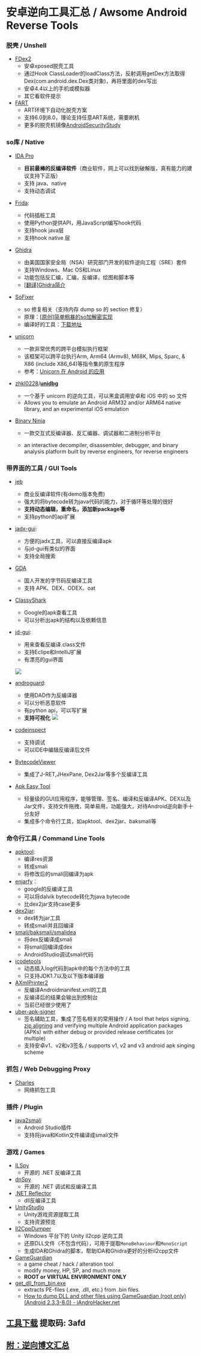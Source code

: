 # 安卓逆向工具汇总 / Awsome Android Reverse Tools

### 脱壳 / Unshell

* [FDex2](https://bbs.pediy.com/thread-224105.htm)
  * 安卓xposed脱壳工具
  * 通过Hook ClassLoader的loadClass方法，反射调用getDex方法取得Dex(com.android.dex.Dex类对象)，再将里面的dex写出
  * 安卓4.4以上的手机或模拟器
  * 其它看软件提示
* [FART](https://github.com/hanbinglengyue/FART)
  * ART环境下自动化脱壳方案
  * 支持6.0到8.0，理论支持任意ART系统，需要刷机
  * 更多的脱壳机镜像[AndroidSecurityStudy](https://github.com/r0ysue/AndroidSecurityStudy)


### so库 / Native

* [IDA Pro](https://www.hex-rays.com/products/ida/)
  * __目前最棒的反编译软件__（商业软件，网上可以找到破解版，真有能力的建议支持下正版）
  * 支持 java、native
  * 支持动态调试
* [Frida](https://www.frida.re/): 
  * 代码插桩工具
  * 使用Python提供API，用JavaScript编写hook代码
  * 支持hook java层
  * 支持hook native 层
* [Ghidra](https://github.com/NationalSecurityAgency/ghidra)
  * 由美国国家安全局（NSA）研究部门开发的软件逆向工程（SRE）套件
  * 支持Windows、Mac OS和Linux
  * 功能包括反汇编，汇编，反编译，绘图和脚本等
  * [[翻译]Ghidra简介](https://bbs.pediy.com/thread-250056.htm)
* [SoFixer](https://github.com/F8LEFT/SoFixer)
  * so 修复相关（支持内存 dump so 的 section 修复）
  * 原理：[[原创]简单粗暴的so加解密实现](https://bbs.pediy.com/thread-191649.htm)
  * 编译好的工具：[下载地址](https://github.com/WuFengXue/AndroidBinUtils/releases/tag/SoFixer-v0.2)
* [unicorn](https://github.com/unicorn-engine/unicorn)
  * 一款非常优秀的跨平台模拟执行框架
  * 该框架可以跨平台执行Arm, Arm64 (Armv8), M68K, Mips, Sparc, & X86 (include X86_64)等指令集的原生程序
  * 参考：[Unicorn 在 Android 的应用](https://bbs.pediy.com/thread-253868.htm)
* [zhkl0228](https://github.com/zhkl0228)/**[unidbg](https://github.com/zhkl0228/unidbg)**
  * 一个基于 unicorn 的逆向工具，可以黑盒调用安卓和 iOS 中的 so 文件
  * Allows you to emulate an Android ARM32 and/or ARM64 native library, and an experimental iOS emulation

* [Binary Ninja](https://binary.ninja/)

  * 一款交互式反编译器、反汇编器、调试器和二进制分析平台

  * an interactive decompiler, disassembler, debugger, and binary analysis platform built by reverse engineers, for reverse engineers

### 带界面的工具 / GUI Tools

* [jeb](https://www.pnfsoftware.com/)
  
  * 商业反编译软件(有demo版本免费)
  * 强大的将bytecode转为java代码的能力，对于循环等处理的很好
  * **支持动态编辑，重命名，添加新package等**
  * 支持python的api扩展

* [jadx-gui](https://github.com/skylot/jadx/tree/master/jadx-gui/src/main/java/jadx/gui):     

   * 方便的jadx工具，可以直接反编译apk
   * 与jd-gui有类似的界面
   * 支持全局搜索

* [GDA](https://github.com/charles2gan/GDA-android-reversing-Tool)

   * 国人开发的字节码反编译工具
   * 支持 APK、DEX、ODEX、oat

* [ClassyShark](https://github.com/google/android-classyshark)

   * Google的apk查看工具
   * 可以分析出apk的结构以及依赖信息

* [jd-gui](http://jd.benow.ca/):
  
  * 用来查看反编译.class文件
  * 支持Eclipe和IntelliJ扩展
  * 有漂亮的gui界面
  
  ![](http://java-decompiler.github.io/img/jd-gui.png)
  
* [androguard](https://github.com/androguard/androguard): 

   * 使用DAD作为反编译器
   * 可以分析恶意软件
   * 有python api，可以写扩展
   * **支持可视化**
   ![](https://raw.githubusercontent.com/Juude/droidReverse/master/art/guard.png)

* [codeinspect](http://sseblog.ec-spride.de/tools/codeinspect/)
   * 支持调试
   * 可以IDE中编辑反编译后文件
   
* [BytecodeViewer](https://bytecodeviewer.com/)   
  
  * 集成了J-RET,JHexPane, Dex2Jar等多个反编译工具
  
* [Apk Easy Tool](https://forum.xda-developers.com/t/discontinued-windows-apk-easy-tool-v1-60-2022-06-23.3333960/)

   * 轻量级的GUI应用程序，能够管理、签名、编译和反编译APK、DEX以及Jar文件，支持文件拖拽，简单易用，功能强大，对待Android逆向新手十分友好
   * 集成多个命令行工具，如apktool、dex2jar、baksmali等

### 命令行工具 / Command Line Tools

* [apktool](https://ibotpeaches.github.io/Apktool/): 
  * 编译res资源
  * 转成smali
  * 将修改后的smali回编译为apk
* [enjarfy](https://github.com/google/enjarify)：
  * google的反编译工具
  * 可以将dalvik bytecode转化为java bytecode
  * 比dex2jar支持case更多
* [dex2jar](https://github.com/pxb1988/dex2jar): 
  * dex转为jar工具
  * 转成smali并且回编译
* [smali/baksmali/smalidea](https://github.com/JesusFreke/smali)
  * 将dex反编译成smali
  * 将smali回编译成dex
  * AndroidStudio调试smali代码
* [icodetools](https://github.com/fourbrother/icodetools)
  * 动态插入log代码到apk中的每个方法中的工具
  * 只支持JDK1.7以及以下版本编译器
* [AXmlPrinter2](http://code.google.com/p/android4me/downloads/list)
  * 反编译Androidmanifest.xml的工具
  * 反编译后的结果会输出到控制台
  * 当前已经很少使用了
* [uber-apk-signer](https://github.com/patrickfav/uber-apk-signer)
  * 签名辅助工具，集成了签名相关的常用操作 / A tool that helps signing, [zip aligning](https://developer.android.com/studio/command-line/zipalign.html) and verifying multiple Android application packages (APKs) with either debug or provided release certificates (or multiple)
  * 支持安卓v1、v2和v3签名 / supports v1, v2 and v3 android apk singing scheme

### 抓包 / Web Debugging Proxy

* [Charles](https://www.charlesproxy.com/)
  * 网络抓包工具

### 插件 / Plugin

* [java2smali](https://github.com/ollide/intellij-java2smali)
  * Android Studio插件
  * 支持将java和Kotlin文件编译成smali文件

### 游戏 / Games

* [ILSpy](https://github.com/icsharpcode/ILSpy)
  * 开源的 .NET 反编译工具
* [dnSpy](https://github.com/0xd4d/dnSpy)
  * 开源的 .NET 调试和反编译工具
* [.NET Reflector](http://www.red-gate.com/products/dotnet-development/reflector/)
  * dll反编译工具
* [UnityStudio](https://github.com/Perfare/UnityStudio)
  * Unity游戏资源提取工具
  * 支持资源预览
* [Il2CppDumper](https://github.com/Perfare/Il2CppDumper)
  * Windows 平台下的 Unity il2cpp 逆向工具
  * 还原DLL文件（不包含代码），可用于提取`MonoBehaviour`和`MonoScript`
  * 生成IDA和Ghidra的脚本，帮助IDA和Ghidra更好的分析il2cpp文件
* [GameGuardian](https://gameguardian.net/download)
  * a game cheat / hack / alteration tool
  * modify money, HP, SP, and much more
  * **ROOT or VIRTUAL ENVIRONMENT ONLY**
* [get_dll_from_bin.exe](https://gameguardian.net/forum/files/file/7-utility-for-extracting-dll-files-from-various-dumps/)
  * extracts PE-files (.exe, .dll, etc.) from .bin files.
  * [How to dump DLL and other files using GameGuardian (root only) (Android 2.3.3-8.0) - iAndroHacker.net](https://gameguardian.net/forum/topic/17965-how-to-dump-dll-and-other-files-using-gameguardian-root-only-android-233-80-iandrohackernet/)



## [**工具下载**](https://pan.baidu.com/s/1wLQyg6JD8MnJgklhlfczZw)   **提取码**: 3afd



## [附：逆向博文汇总](https://github.com/WuFengXue/android-reverse/blob/master/post.md)